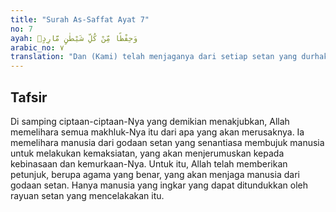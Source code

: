 ```yaml
---
title: "Surah As-Saffat Ayat 7"
no: 7
ayah: وَحِفْظًا مِّنْ كُلِّ شَيْطٰنٍ مَّارِدٍۚ 
arabic_no: ٧
translation: "Dan (Kami) telah menjaganya dari setiap setan yang durhaka,"
---
```


## Tafsir

Di samping ciptaan-ciptaan-Nya yang demikian menakjubkan, Allah memelihara semua makhluk-Nya itu dari apa yang akan merusaknya. Ia memelihara manusia dari godaan setan yang senantiasa membujuk manusia untuk melakukan kemaksiatan, yang akan menjerumuskan kepada kebinasaan dan kemurkaan-Nya. Untuk itu, Allah telah memberikan petunjuk, berupa agama yang benar, yang akan menjaga manusia dari godaan setan. Hanya manusia yang ingkar yang dapat ditundukkan oleh rayuan setan yang mencelakakan itu.